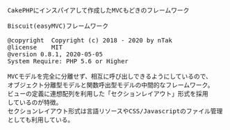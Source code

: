 <pre>
 CakePHPにインスパイアして作成したMVCもどきのフレームワーク

 Biscuit(easyMVC)フレームワーク
 
 @copyright  Copyright (c) 2018 - 2020 by nTak
 @license    MIT
 @version 0.8.1, 2020-05-05
 System Require: PHP 5.6 or Higher
 
 MVCモデルを完全に分離せず、相互に呼び出しできるようにしているので、
 オブジェクト分離型モデルと関数呼出型モデルの中間的なフレームワーク。
 ビューの定義に連想配列を利用した「セクションレイアウト」形式を採用
 しているのが特徴。
 セクションレイアウト形式は言語リソースやCSS/Javascriptのファイル管理
 としても利用している。
 </pre>
